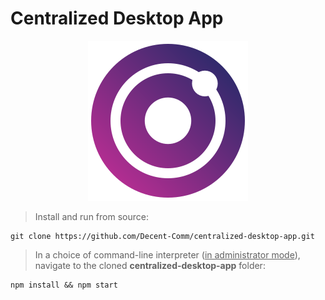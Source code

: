 # Centralized Desktop App

<p align="center">
<img src="src/assets/images/telex-new.svg" />
</p>

>Install and run from source:

```
git clone https://github.com/Decent-Comm/centralized-desktop-app.git
```
> In a choice of command-line interpreter (<u>in administrator mode</u>), navigate to the cloned **centralized-desktop-app** folder:
```
npm install && npm start
```